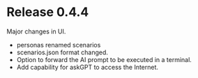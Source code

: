 # Release 0.4.4
Major changes in UI.
* personas renamed scenarios
* scenarios.json format changed.
* Option to forward the AI prompt to be executed in a terminal.
* Add capability for askGPT to access the Internet. 